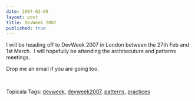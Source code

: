 ```yaml
---
date: 2007-02-09
layout: post
title: DevWeek 2007
published: true
---
```

<p>I will be heading off to DevWeek 2007 in London between the 27th Feb and 1st March.  I will hopefully be attending the architecuture and patterns meetings.</p> <p>Drop me an email if you are going too.</p> <p> </p> <div class="wlWriterSmartContent" style="padding-right: 0px; display: inline; padding-left: 0px; padding-bottom: 0px; margin: 0px; padding-top: 0px;">Topicala Tags: <a href="http:/www.topicala.com/tag/devweek" rel="tag">devweek</a>, <a href="http:/www.topicala.com/tag/devweek2007" rel="tag">devweek2007</a>, <a href="http:/www.topicala.com/tag/patterns" rel="tag">patterns</a>, <a href="http:/www.topicala.com/tag/practices" rel="tag">practices</a>
</div><div class="blogger-post-footer"><img class="posterous_download_image" src="https://blogger.googleusercontent.com/tracker/8109338-7324524798338880498?l=www.kinlan.co.uk%2Findex.html" height="1" alt="" width="1" /></div>


